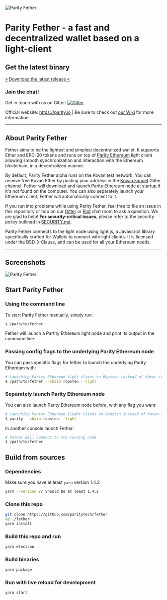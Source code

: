 ![Parity Fether](https://wiki.parity.io/images/logo-parity-fether.jpg)
# Parity Fether - a fast and decentralized wallet based on a light-client

## Get the latest binary

[» Download the latest release «](https://github.com/paritytech/fether/releases)


### Join the chat!

Get in touch with us on Gitter:
[![Gitter](https://img.shields.io/badge/Gitter-Fether-brightgreen.svg)](https://gitter.im/paritytech/fether)


Official website: https://parity.io | Be sure to check out [our Wiki](https://wiki.parity.io) for more information.

----

## About Parity Fether

Fether aims to be the lightest and simplest decentralized wallet. It supports Ether and ERC-20 tokens and runs on top of [Parity Ethereum](https://github.com/paritytech/parity-ethereum) light client allowing smooth synchronization and interaction with the Ethereum blockchain, in a decentralized manner.

By default, Parity Fether alpha runs on the Kovan test network. You can receive free Kovan Ether by posting your address in the [Kovan Faucet](https://gitter.im/kovan-testnet/faucet) Gitter channel. Fether will download and launch Parity Ethereum node at startup if it's not found on the computer. You can also separately launch your Ethereum client, Fether will automatically connect to it.

If you run into problems while using Parity Fether, feel free to file an issue in this repository or hop on our [Gitter](https://gitter.im/paritytech/parity) or [Riot](https://riot.im/app/#/group/+parity:matrix.parity.io) chat room to ask a question. We are glad to help! **For security-critical issues**, please refer to the security policy outlined in [SECURITY.md](https://github.com/paritytech/parity/blob/master/SECURITY.md).

Parity Fether connects to the light node using light.js, a Javascript library specifically crafted for Wallets to connect with light clients. It is licensed under the BSD 3-Clause, and can be used for all your Ethereum needs.

----
## Screenshots
![Parity Fether](https://wiki.parity.io/images/fether-screenshot-0.jpg)

## Start Parity Fether

### Using the command line

To start Parity Fether manually, simply run:

```bash
$ /path/to/fether
```
Fether will launch a Partity Ethereum light node and print its output in the command line.

### Passing config flags to the underlying Parity Ethereum node

You can pass specific flags for fether to launch the underlying Parity Ethereum with:
```bash
# Launching Parity Ethereum light client on Ropsten instead of Kovan (default) and connect Fether to it
$ /path/to/fether --chain ropsten --light
```
### Separately launch Parity Ethereum node

You can also launch Parity Ethereum node before, with any flag you want:
```bash
# Launching Parity Ethereum lieght client on Ropsten instead of Kovan (default)
$ parity --chain ropsten --light
```
In another console launch Fether:
```bash
# Fether will connect to the running node
$ /path/to/fether
```

## Build from sources


### Dependencies
Make sure you have at least `yarn` version 1.4.2

```bash
yarn --version // Should be at least 1.4.2
```
### Clone this repo

```bash
git clone https://github.com/paritytech/fether
cd ./fether
yarn install
```

### Build this repo and run

```bash
yarn electron
```

### Build binaries

```bash
yarn package
```

### Run with live reload for development

```bash
yarn start
```
